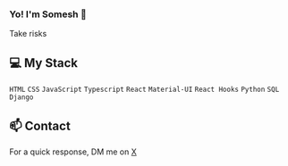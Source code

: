 ### Yo! I'm Somesh 🤙  

Take risks

## 💻 My Stack

`HTML` `CSS` `JavaScript` `Typescript` `React` `Material-UI` `React Hooks` `Python` `SQL` `Django` 

## 📫 Contact

 For a quick response, DM me on [X](https://twitter.com/0somesh)
